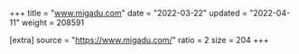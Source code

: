 +++
title = "www.migadu.com"
date = "2022-03-22"
updated = "2022-04-11"
weight = 208591

[extra]
source = "https://www.migadu.com/"
ratio = 2
size = 204
+++
